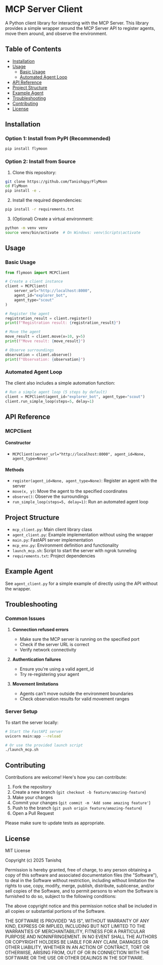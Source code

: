 # MCP Server Client

A Python client library for interacting with the MCP Server. This library provides a simple wrapper around the MCP Server API to register agents, move them around, and observe the environment.

## Table of Contents
- [Installation](#installation)
- [Usage](#usage)
  - [Basic Usage](#basic-usage)
  - [Automated Agent Loop](#automated-agent-loop)
- [API Reference](#api-reference)
- [Project Structure](#project-structure)
- [Example Agent](#example-agent)
- [Troubleshooting](#troubleshooting)
- [Contributing](#contributing)
- [License](#license)

## Installation

### Option 1: Install from PyPI (Recommended)
```bash
pip install flymoon
```

### Option 2: Install from Source
1. Clone this repository:
```bash
git clone https://github.com/Tanishqpy/FlyMoon
cd FlyMoon
pip install -e .
```

2. Install the required dependencies:
```bash
pip install -r requirements.txt
```

3. (Optional) Create a virtual environment:
```bash
python -m venv venv
source venv/bin/activate  # On Windows: venv\Scripts\activate
```

## Usage

### Basic Usage

```python
from flymoon import MCPClient

# Create a client instance
client = MCPClient(
    server_url="http://localhost:8000",
    agent_id="explorer_bot",
    agent_type="scout"
)

# Register the agent
registration_result = client.register()
print(f"Registration result: {registration_result}")

# Move the agent
move_result = client.move(x=10, y=5)
print(f"Move result: {move_result}")

# Observe surroundings
observation = client.observe()
print(f"Observation: {observation}")
```

### Automated Agent Loop

The client also includes a simple automation function:

```python
# Run a simple agent loop (5 steps by default)
client = MCPClient(agent_id="explorer_bot", agent_type="scout")
client.run_simple_loop(steps=5, delay=1)
```

## API Reference

### MCPClient

#### Constructor
- `MCPClient(server_url="http://localhost:8000", agent_id=None, agent_type=None)`

#### Methods
- `register(agent_id=None, agent_type=None)`: Register an agent with the server
- `move(x, y)`: Move the agent to the specified coordinates
- `observe()`: Observe the surroundings
- `run_simple_loop(steps=5, delay=1)`: Run an automated agent loop

## Project Structure

- `mcp_client.py`: Main client library class
- `agent_client.py`: Example implementation without using the wrapper
- `main.py`: FastAPI server implementation
- `mcp_env.py`: Environment definition and functionality
- `launch_mcp.sh`: Script to start the server with ngrok tunneling
- `requirements.txt`: Project dependencies

## Example Agent

See `agent_client.py` for a simple example of directly using the API without the wrapper.

## Troubleshooting

### Common Issues

1. **Connection refused errors**
   - Make sure the MCP server is running on the specified port
   - Check if the server URL is correct
   - Verify network connectivity

2. **Authentication failures**
   - Ensure you're using a valid agent_id
   - Try re-registering your agent

3. **Movement limitations**
   - Agents can't move outside the environment boundaries
   - Check observation results for valid movement ranges

### Server Setup

To start the server locally:

```bash
# Start the FastAPI server
uvicorn main:app --reload

# Or use the provided launch script
./launch_mcp.sh
```

## Contributing

Contributions are welcome! Here's how you can contribute:

1. Fork the repository
2. Create a new branch (`git checkout -b feature/amazing-feature`)
3. Make your changes
4. Commit your changes (`git commit -m 'Add some amazing feature'`)
5. Push to the branch (`git push origin feature/amazing-feature`)
6. Open a Pull Request

Please make sure to update tests as appropriate.

## License

MIT License

Copyright (c) 2025 Tanishq 

Permission is hereby granted, free of charge, to any person obtaining a copy
of this software and associated documentation files (the "Software"), to deal
in the Software without restriction, including without limitation the rights
to use, copy, modify, merge, publish, distribute, sublicense, and/or sell
copies of the Software, and to permit persons to whom the Software is
furnished to do so, subject to the following conditions:

The above copyright notice and this permission notice shall be included in all
copies or substantial portions of the Software.

THE SOFTWARE IS PROVIDED "AS IS", WITHOUT WARRANTY OF ANY KIND, EXPRESS OR
IMPLIED, INCLUDING BUT NOT LIMITED TO THE WARRANTIES OF MERCHANTABILITY,
FITNESS FOR A PARTICULAR PURPOSE AND NONINFRINGEMENT. IN NO EVENT SHALL THE
AUTHORS OR COPYRIGHT HOLDERS BE LIABLE FOR ANY CLAIM, DAMAGES OR OTHER
LIABILITY, WHETHER IN AN ACTION OF CONTRACT, TORT OR OTHERWISE, ARISING FROM,
OUT OF OR IN CONNECTION WITH THE SOFTWARE OR THE USE OR OTHER DEALINGS IN THE
SOFTWARE.